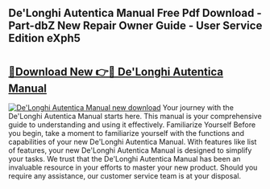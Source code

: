 ## De'Longhi Autentica Manual Free Pdf Download - Part-dbZ New Repair Owner Guide - User Service Edition eXph5

# <h2><a href="http://cf19569.oget.top/?id=De%27Longhi+Autentica+Manual">🔗Download New 👉🔴 De'Longhi Autentica Manual</a></h2>

[![De'Longhi Autentica Manual new download](https://i.imgur.com/5g1atiW.png)](http://cf19569.oget.top/?id=De%27Longhi+Autentica+Manual)
Your journey with the De'Longhi Autentica Manual starts here. This manual is your comprehensive guide to understanding and using it effectively. Familiarize Yourself Before you begin, take a moment to familiarize yourself with the functions and capabilities of your new De'Longhi Autentica Manual. With features like list of features, your new De'Longhi Autentica Manual is designed to simplify your tasks. We trust that the De'Longhi Autentica Manual has been an invaluable resource in your efforts to master your new product. Should you require any assistance, our customer service team is at your disposal.
